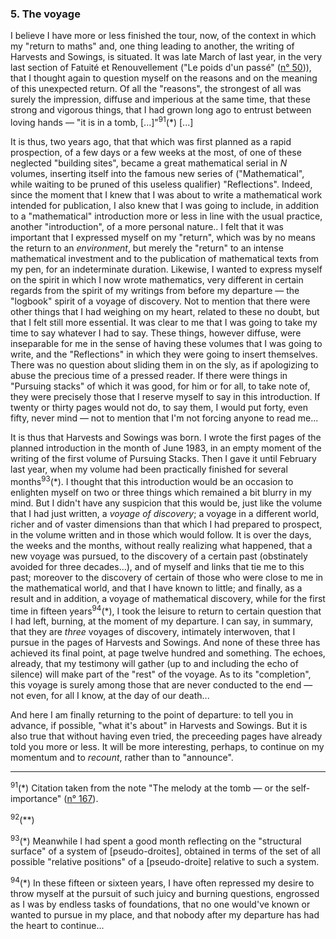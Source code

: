 ### 5. The voyage
I believe I have more or less finished the tour, now, of the context in which my "return to maths" and, one thing leading to another, the writing of Harvests and Sowings, is situated. It was late March of last year, in the very last section of Fatuité et Renouvellement ("Le poids d'un passé" ([n&deg; 50](../table-of-contents.md#poids-passe))), that I thought again to question myself on the reasons and on the meaning of this unexpected return. Of all the "reasons", the strongest of all was surely the impression, diffuse and imperious at the same time, that these strong and vigorous things, that I had grown long ago to entrust between loving hands &mdash; "it is in a tomb, [...]"<sup>91</sup>(&ast;) [...]

It is thus, two years ago, that that which was first planned as a rapid prospection, of a few days or a few weeks at the most, of one of these neglected "building sites", became a great mathematical serial in $N$ volumes, inserting itself into the famous new series of ("Mathematical", while waiting to be pruned of this useless qualifier) "Reflections". Indeed, since the moment that I knew that I was about to write a mathematical work intended for publication, I also knew that I was going to include, in addition to a "mathematical" introduction more or less in line with the usual practice, another "introduction", of a more personal nature.. I felt that it was important that I expressed myself on my "return", which was by no means the return to an _environment_, but merely the "return" to an intense mathematical investment and to the publication of mathematical texts from my pen, for an indeterminate duration. Likewise, I wanted to express myself on the spirit in which I now wrote mathematics, very different in certain regards from the spirit of my writings from before my departure &mdash; the "logbook" spirit of a voyage of discovery. Not to mention that there were other things that I had weighing on my heart, related to these no doubt, but that I felt still more essential. It was clear to me that I was going to take my time to say whatever I had to say. These things, however diffuse, were inseparable for me in the sense of having these volumes that I was going to write, and the "Reflections" in which they were going to insert themselves. There was no question about sliding them in on the sly, as if apologizing to abuse the precious time of a pressed reader. If there were things in "Pursuing stacks" of which it was good, for him or for all, to take note of, they were precisely those that I reserve myself to say in this introduction. If twenty or thirty pages would not do, to say them, I would put forty, even fifty, never mind &mdash; not to mention that I'm not forcing anyone to read me...

It is thus that Harvests and Sowings was born. I wrote the first pages of the planned introduction in the month of June 1983, in an empty moment of the writing of the first volume of Pursuing Stacks. Then I gave it until February last year, when my volume had been practically finished for several months<sup>93</sup>(&ast;). I thought that this introduction would be an occasion to enlighten myself on two or three things which remained a bit blurry in my mind. But I didn't have any suspicion that this would be, just like the volume that I had just written, a _voyage of discovery_; a voyage in a different world, richer and of vaster dimensions than that which I had prepared to prospect, in the volume written and in those which would follow. It is over the days, the weeks and the months, without really realizing what happened, that a new voyage was pursued, to the discovery of a certain past (obstinately avoided for three decades...), and of myself and links that tie me to this past; moreover to the discovery of certain of those who were close to me in the mathematical world, and that I have known to little; and finally, as a result and in addition, a voyage of mathematical discovery, while for the first time in fifteen years<sup>94</sup>(&ast;), I took the leisure to return to certain question that I had left, burning, at the moment of my departure. I can say, in summary, that they are _three_ voyages of discovery, intimately interwoven, that I pursue in the pages of Harvests and Sowings. And none of these three has achieved its final point, at page twelve hundred and something. The echoes, already, that my testimony will gather (up to and including the echo of silence) will make part of the "rest" of the voyage. As to its "completion", this voyage is surely among those that are never conducted to the end &mdash; not even, for all I know, at the day of our death...

And here I am finally returning to the point of departure: to tell you in advance, if possible, "what it's about" in Harvests and Sowings. But it is also true that without having even tried, the preceeding pages have already told you more or less. It will be more interesting, perhaps, to continue on my momentum and to _recount_, rather than to "announce".

---

<sup>91</sup>(&ast;) Citation taken from the note "The melody at the tomb &mdash; or the self-importance" ([n&deg; 167](../part-4-dance/3.md)).

<sup>92</sup>(&ast;&ast;)

<sup>93</sup>(&ast;) Meanwhile I had spent a good month reflecting on the "structural surface" of a system of [pseudo-droites], obtained in terms of the set of all possible "relative positions" of a [pseudo-droite] relative to such a system.

<sup>94</sup>(&ast;) In these fifteen or sixteen years, I have often repressed my desire to throw myself at the pursuit of such juicy and burning questions, engrossed as I was by endless tasks of foundations, that no one would've known or wanted to pursue in my place, and that nobody after my departure has had the heart to continue...
